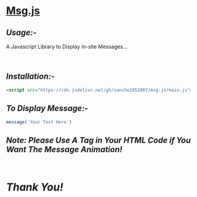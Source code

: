 # [Msg.js](https://sancho1952007.github.io/msg.js/)

## *Usage:-*
A Javascript Library to Display in-site Messages...

<br>

## *Installation:-*
```html
<script src="https://cdn.jsdelivr.net/gh/sancho1952007/msg.js/main.js"></script>
```

## *To Display Message:-*
```javascript
message('Your Text Here')
```

## ***Note: Please Use A <body> Tag in Your HTML Code if You Want The Message Animation!***
  
<br>
  
# ***Thank You!***
